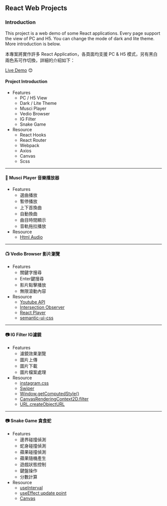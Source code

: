 ## React Web Projects

### Introduction

This project is a web demo of some React applications. Every page support the view of PC and H5. You can change the mode of dark and lite theme. More introduction is below.

本專案將實作許多 React Application，各頁面均支援 PC & H5 模式，另有黑白兩色系可作切換，詳細的介紹如下：

[Live Demo](https://lthong.github.io/react-web-projects) 😊

#### Project Introduction
  * Features
    - PC / H5 View
    - Dark / Lite Theme
    - Musci Player
    - Vedio Browser
    - IG Filter
    - Snake Game
  * Resource
    - React Hooks
    - React Router
    - Webpack
    - Axios
    - Canvas
    - Scss

---
#### 🎸 Musci Player 音樂播放器
  * Features
    - 選曲播放
    - 暫停播放
    - 上下首換曲
    - 自動換曲
    - 曲目時間顯示
    - 音軌拖拉播放
  * Resource
    - [Html Audio](https://developer.mozilla.org/zh-CN/docs/Web/HTML/Element/audio)
---
#### 📺 Vedio Browser 影片瀏覽
  * Features
      - 關鍵字搜尋
      - Enter鍵搜尋
      - 影片點擊播放
      - 無限滾動內容
  * Resource
      - [Youtube API](https://developers.google.com/youtube/v3/docs/search/list)
      - [Intersection Observer](https://developer.mozilla.org/en-US/docs/Web/API/Intersection_Observer_API)
      - [React Player](https://github.com/CookPete/react-player)
      - [semantic-ui-css](https://semantic-ui.com/)
---
#### 📷 IG Filter IG濾鏡
  * Features
      - 濾鏡效果瀏覽
      - 圖片上傳
      - 圖片下載
      - 圖片檔案處理
  * Resource
      - [instagram.css](https://github.com/picturepan2/instagram.css)
      - [Swiper](https://github.com/nolimits4web/swiper)
      - [Window.getComputedStyle()](https://developer.mozilla.org/zh-TW/docs/Web/API/Window/getComputedStyle)
      - [CanvasRenderingContext2D.filter](https://developer.mozilla.org/en-US/docs/Web/API/CanvasRenderingContext2D/filter)
      - [URL.createObjectURL](https://developer.mozilla.org/en-US/docs/Web/API/URL/createObjectURL)
---
#### 📷 Snake Game 貪食蛇
  * Features
      - 邊界碰撞偵測
      - 蛇身碰撞偵測
      - 蘋果碰撞偵測
      - 蘋果隨機產生
      - 遊戲狀態控制
      - 鍵盤操作
      - 分數計算
  * Resource
      - [useInterval](https://www.30secondsofcode.org/articles/s/react-use-interval-explained)
      - [useEffect update point](https://zh-hant.reactjs.org/docs/hooks-effect.html#explanation-why-effects-run-on-each-update)
      - [Canvas](https://developer.mozilla.org/zh-TW/docs/Web/API/Canvas_API/Tutorial)
      <!-- - [requestAnimationFrame](https://developer.mozilla.org/zh-TW/docs/Web/API/window/requestAnimationFrame) -->